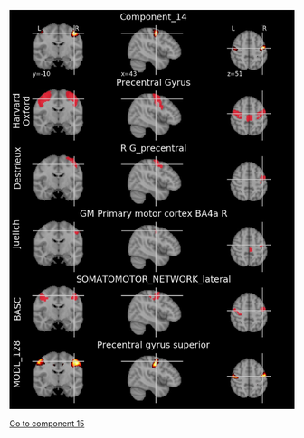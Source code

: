 


![14](preliminary/14.jpg "Component 14")

[Go to component 15](https://parietal-inria.github.io/MODL_atlas/1024/15 "Component 15")